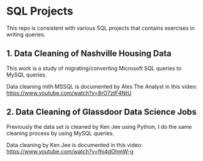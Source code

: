 # SQL Projects
This repo is consistent with various SQL projects that contains exercises in writing queries.

## 1. Data Cleaning of Nashville Housing Data
This work is a study of migrating/converting Microsoft SQL queries to MySQL queries.

Data cleaning mith MSSQL is documented by Ales The Analyst in this video: https://www.youtube.com/watch?v=8rO7ztF4NtU

## 2. Data Cleaning of Glassdoor Data Science Jobs
Previously the data set is cleaned by Ken Jee using Python, I do the same cleaning process by using MySQL queries.

Data cleaning by Ken Jee is documented in this video: https://www.youtube.com/watch?v=fhi4dOhmW-g
